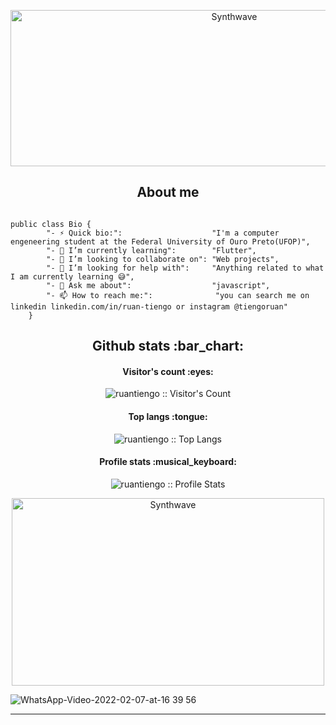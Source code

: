 
<p align="center"><img src="https://i.pinimg.com/originals/fe/eb/a3/feeba38228fd114194bbdc1d930aa8d8.gif" alt="Synthwave" height="250" width="700"></p>
<h2 align="center">About me</h2>

```golang

public class Bio {
		"- ⚡ Quick bio:":                    "I'm a computer engeneering student at the Federal University of Ouro Preto(UFOP)",
		"- 🌱 I’m currently learning":        "Flutter",
		"- 👯 I’m looking to collaborate on": "Web projects",
		"- 🤔 I’m looking for help with":     "Anything related to what I am currently learning 😅",
		"- 💬 Ask me about":                  "javascript",
		"- 📫 How to reach me:":              "you can search me on linkedin linkedin.com/in/ruan-tiengo or instagram @tiengoruan"
	}
```

<h2 align="center">Github stats :bar_chart:</h2>

<h4 align="center">Visitor's count :eyes:</h4>

<p align="center"><img src="https://profile-counter.glitch.me/{ruantiengo}/count.svg" alt="ruantiengo :: Visitor's Count" /></p>

<h4 align="center">Top langs :tongue:</h4>

<p align="center"><img src="https://github-readme-stats.vercel.app/api/top-langs/?username=ruantiengo&langs_count=10&theme=tokyonight&layout=compact" alt="ruantiengo :: Top Langs" /></p>

<h4 align="center">Profile stats :musical_keyboard:</h4>

<p align="center"><img src="https://github-readme-stats.vercel.app/api?username=ruantiengo&show_icons=true&theme=synthwave" alt="ruantiengo :: Profile Stats" /></p>

<p align="center"><img src="https://media.giphy.com/media/z01r2SNHZIQRa/giphy.gif" alt="Synthwave" height="300" width="500"></p>




![WhatsApp-Video-2022-02-07-at-16 39 56](https://user-images.githubusercontent.com/54746504/152862489-6a8c1a2d-b9af-4418-bc7b-5c413b071008.gif)

---

